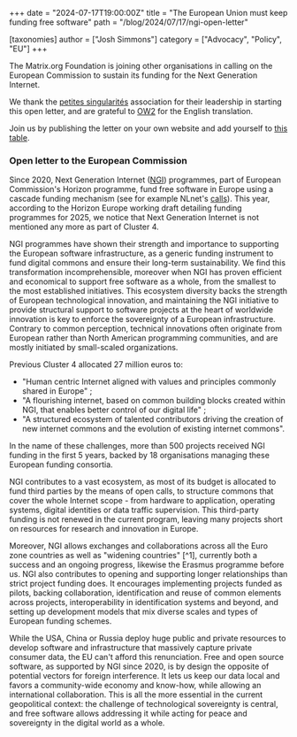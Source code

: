 +++
date = "2024-07-17T19:00:00Z"
title = "The European Union must keep funding free software"
path = "/blog/2024/07/17/ngi-open-letter"

[taxonomies]
author = ["Josh Simmons"]
category = ["Advocacy", "Policy", "EU"]
+++

The Matrix.org Foundation is joining other organisations in calling on the European Commission to sustain its funding for the Next Generation Internet.

We thank the [petites singularités](https://ps.zoethical.org/pub/lettre-publique-aux-ncp-au-sujet-de-ngi/) association for their leadership in starting this open letter, and are grateful to [OW2](https://www.ow2.org/view/Events/The_European_Union_must_keep_funding_free_software_open_letter) for the English translation.

Join us by publishing the letter on your own website and add yourself to [this table](https://pad.public.cat/lettre-NCP-NGI).

### Open letter to the European Commission

Since 2020, Next Generation Internet ([NGI](https://www.ngi.eu)) programmes, part of European Commission's Horizon programme, fund free software in Europe using a cascade funding mechanism (see for example NLnet's [calls](https://www.nlnet.nl/commonsfund)). This year, according to the Horizon Europe working draft detailing funding programmes for 2025, we notice that Next Generation Internet is not mentioned any more as part of Cluster&nbsp;4.

NGI programmes have shown their strength and importance to supporting the European software infrastructure, as a generic funding instrument to fund digital commons and ensure their long-term sustainability. We find this transformation incomprehensible, moreover when NGI has proven efficient and economical to support free software as a whole, from the smallest to the most established initiatives. This ecosystem diversity backs the strength of European technological innovation, and maintaining the NGI initiative to provide structural support to software projects at the heart of worldwide innovation is key to enforce the sovereignty of a European infrastructure.
Contrary to common perception, technical innovations often originate from European rather than North American programming communities, and are mostly initiated by small-scaled organizations.

Previous Cluster 4 allocated 27 million euros to:

- "Human centric Internet aligned with values and principles commonly shared in Europe" ;
- "A flourishing internet, based on common building blocks created within NGI, that enables better control of our digital life" ;
- "A structured ecosystem of talented contributors driving the creation of new internet commons and the evolution of existing internet commons".

In the name of these challenges, more than 500 projects received NGI funding in the first 5 years, backed by 18 organisations managing these European funding consortia.

NGI contributes to a vast ecosystem, as most of its budget is allocated to fund third parties by the means of open calls, to structure commons that cover the whole Internet scope - from hardware to application, operating systems, digital identities or data traffic supervision. This third-party funding is not renewed in the current program, leaving many projects short on resources for research and innovation in Europe.

Moreover, NGI allows exchanges and collaborations across all the Euro zone countries as well as "widening countries" [^1], currently both a success and an ongoing progress, likewise the Erasmus programme before us. NGI also contributes to opening and supporting longer relationships than strict project funding does. It encourages implementing projects funded as pilots, backing collaboration, identification and reuse of common elements across projects, interoperability in identification systems and beyond, and setting up development models that mix diverse scales and types of European funding schemes.

While the USA, China or Russia deploy huge public and private resources to develop software and infrastructure that massively capture private consumer data, the EU can't afford this renunciation.
Free and open source software, as supported by NGI since 2020, is by design the opposite of potential vectors for foreign interference. It lets us keep our data local and favors a community-wide economy and know-how, while allowing an international collaboration.
This is all the more essential in the current geopolitical context: the challenge of technological sovereignty is central, and free software allows addressing it while acting for peace and sovereignty in the digital world as a whole.